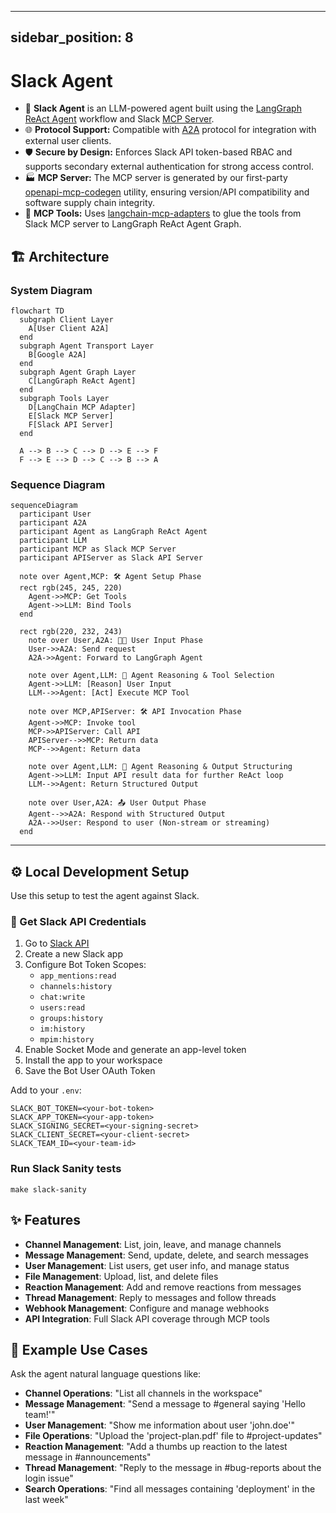 
---
sidebar_position: 8
---

# Slack Agent

- 🤖 **Slack Agent** is an LLM-powered agent built using the [LangGraph ReAct Agent](https://langchain-ai.github.io/langgraph/agents/agents/) workflow and Slack [MCP Server](https://modelcontextprotocol.io/introduction).
- 🌐 **Protocol Support:** Compatible with [A2A](https://github.com/google/A2A) protocol for integration with external user clients.
- 🛡️ **Secure by Design:** Enforces Slack API token-based RBAC and supports secondary external authentication for strong access control.
- 🏭 **MCP Server:** The MCP server is generated by our first-party [openapi-mcp-codegen](https://github.com/cnoe-io/openapi-mcp-codegen/tree/main) utility, ensuring version/API compatibility and software supply chain integrity.
- 🔌 **MCP Tools:** Uses [langchain-mcp-adapters](https://github.com/langchain-ai/langchain-mcp-adapters) to glue the tools from Slack MCP server to LangGraph ReAct Agent Graph.

## 🏗️ Architecture

### System Diagram

```mermaid
flowchart TD
  subgraph Client Layer
    A[User Client A2A]
  end
  subgraph Agent Transport Layer
    B[Google A2A]
  end
  subgraph Agent Graph Layer
    C[LangGraph ReAct Agent]
  end
  subgraph Tools Layer
    D[LangChain MCP Adapter]
    E[Slack MCP Server]
    F[Slack API Server]
  end

  A --> B --> C --> D --> E --> F
  F --> E --> D --> C --> B --> A
```

### Sequence Diagram

```mermaid
sequenceDiagram
  participant User
  participant A2A
  participant Agent as LangGraph ReAct Agent
  participant LLM
  participant MCP as Slack MCP Server
  participant APIServer as Slack API Server

  note over Agent,MCP: 🛠️ Agent Setup Phase
  rect rgb(245, 245, 220)
    Agent->>MCP: Get Tools
    Agent->>LLM: Bind Tools
  end

  rect rgb(220, 232, 243)
    note over User,A2A: 🧑‍💻 User Input Phase
    User->>A2A: Send request
    A2A->>Agent: Forward to LangGraph Agent

    note over Agent,LLM: 🧠 Agent Reasoning & Tool Selection
    Agent->>LLM: [Reason] User Input
    LLM-->>Agent: [Act] Execute MCP Tool

    note over MCP,APIServer: 🛠️ API Invocation Phase
    Agent->>MCP: Invoke tool
    MCP->>APIServer: Call API
    APIServer-->>MCP: Return data
    MCP-->>Agent: Return data

    note over Agent,LLM: 🧠 Agent Reasoning & Output Structuring
    Agent->>LLM: Input API result data for further ReAct loop
    LLM-->>Agent: Return Structured Output

    note over User,A2A: 📤 User Output Phase
    Agent-->>A2A: Respond with Structured Output
    A2A-->>User: Respond to user (Non-stream or streaming)
  end
```

---

## ⚙️ Local Development Setup

Use this setup to test the agent against Slack.

### 🔑 Get Slack API Credentials

1. Go to [Slack API](https://api.slack.com/apps)
2. Create a new Slack app
3. Configure Bot Token Scopes:
   - `app_mentions:read`
   - `channels:history`
   - `chat:write`
   - `users:read`
   - `groups:history`
   - `im:history`
   - `mpim:history`
4. Enable Socket Mode and generate an app-level token
5. Install the app to your workspace
6. Save the Bot User OAuth Token

Add to your `.env`:

```env
SLACK_BOT_TOKEN=<your-bot-token>
SLACK_APP_TOKEN=<your-app-token>
SLACK_SIGNING_SECRET=<your-signing-secret>
SLACK_CLIENT_SECRET=<your-client-secret>
SLACK_TEAM_ID=<your-team-id>
```

### Run Slack Sanity tests

```
make slack-sanity
```

## ✨ Features

- **Channel Management**: List, join, leave, and manage channels
- **Message Management**: Send, update, delete, and search messages
- **User Management**: List users, get user info, and manage status
- **File Management**: Upload, list, and delete files
- **Reaction Management**: Add and remove reactions from messages
- **Thread Management**: Reply to messages and follow threads
- **Webhook Management**: Configure and manage webhooks
- **API Integration**: Full Slack API coverage through MCP tools

## 🎯 Example Use Cases

Ask the agent natural language questions like:

- **Channel Operations**: "List all channels in the workspace"
- **Message Management**: "Send a message to #general saying 'Hello team!'"
- **User Management**: "Show me information about user 'john.doe'"
- **File Operations**: "Upload the 'project-plan.pdf' file to #project-updates"
- **Reaction Management**: "Add a thumbs up reaction to the latest message in #announcements"
- **Thread Management**: "Reply to the message in #bug-reports about the login issue"
- **Search Operations**: "Find all messages containing 'deployment' in the last week"